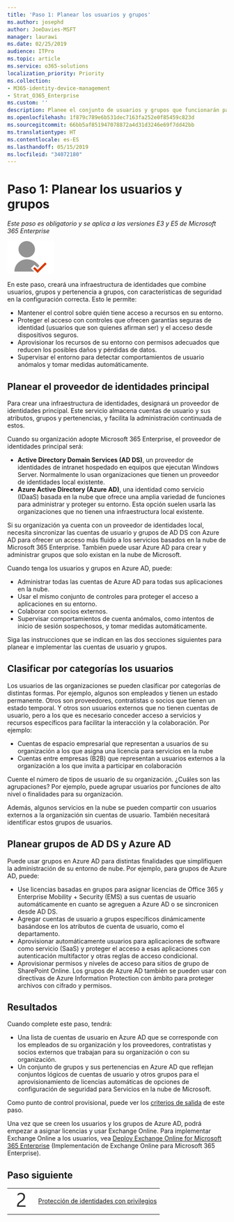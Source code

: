 ```yaml
---
title: 'Paso 1: Planear los usuarios y grupos'
ms.author: josephd
author: JoeDavies-MSFT
manager: laurawi
ms.date: 02/25/2019
audience: ITPro
ms.topic: article
ms.service: o365-solutions
localization_priority: Priority
ms.collection:
- M365-identity-device-management
- Strat_O365_Enterprise
ms.custom: ''
description: Planee el conjunto de usuarios y grupos que funcionarán para su organización.
ms.openlocfilehash: 1f879c789e6b531dec7163fa252e0f85459c823d
ms.sourcegitcommit: 66bb5af851947078872a4d31d3246e69f7dd42bb
ms.translationtype: HT
ms.contentlocale: es-ES
ms.lasthandoff: 05/15/2019
ms.locfileid: "34072180"
---
```

# <a name="step-1-plan-for-users-and-groups"></a>Paso 1: Planear los usuarios y grupos

*Este paso es obligatorio y se aplica a las versiones E3 y E5 de Microsoft 365 Enterprise*

![](./media/deploy-foundation-infrastructure/identity_icon-small.png)

En este paso, creará una infraestructura de identidades que combine usuarios, grupos y pertenencia a grupos, con características de seguridad en la configuración correcta. Esto le permite:

- Mantener el control sobre quién tiene acceso a recursos en su entorno.
- Proteger el acceso con controles que ofrecen garantías seguras de identidad (usuarios que son quienes afirman ser) y el acceso desde dispositivos seguros.
- Aprovisionar los recursos de su entorno con permisos adecuados que reducen los posibles daños y pérdidas de datos. 
- Supervisar el entorno para detectar comportamientos de usuario anómalos y tomar medidas automáticamente.

## <a name="plan-your-primary-identity-provider"></a>Planear el proveedor de identidades principal

Para crear una infraestructura de identidades, designará un proveedor de identidades principal. Este servicio almacena cuentas de usuario y sus atributos, grupos y pertenencias, y facilita la administración continuada de estos.

Cuando su organización adopte Microsoft 365 Enterprise, el proveedor de identidades principal será:

- **Active Directory Domain Services (AD DS)**, un proveedor de identidades de intranet hospedado en equipos que ejecutan Windows Server. Normalmente lo usan organizaciones que tienen un proveedor de identidades local existente.
- **Azure Active Directory (Azure AD)**, una identidad como servicio (IDaaS) basada en la nube que ofrece una amplia variedad de funciones para administrar y proteger su entorno. Esta opción suelen usarla las organizaciones que no tienen una infraestructura local existente.

Si su organización ya cuenta con un proveedor de identidades local, necesita sincronizar las cuentas de usuario y grupos de AD DS con Azure AD para ofrecer un acceso más fluido a los servicios basados en la nube de Microsoft 365 Enterprise. También puede usar Azure AD para crear y administrar grupos que solo existan en la nube de Microsoft.

Cuando tenga los usuarios y grupos en Azure AD, puede:

- Administrar todas las cuentas de Azure AD para todas sus aplicaciones en la nube. 
- Usar el mismo conjunto de controles para proteger el acceso a aplicaciones en su entorno.
- Colaborar con socios externos.
- Supervisar comportamientos de cuenta anómalos, como intentos de inicio de sesión sospechosos, y tomar medidas automáticamente.

Siga las instrucciones que se indican en las dos secciones siguientes para planear e implementar las cuentas de usuario y grupos.

## <a name="categorize-your-users"></a>Clasificar por categorías los usuarios
Los usuarios de las organizaciones se pueden clasificar por categorías de distintas formas. Por ejemplo, algunos son empleados y tienen un estado permanente. Otros son proveedores, contratistas o socios que tienen un estado temporal. Y otros son usuarios externos que no tienen cuentas de usuario, pero a los que es necesario conceder acceso a servicios y recursos específicos para facilitar la interacción y la colaboración. Por ejemplo:

- Cuentas de espacio empresarial que representan a usuarios de su organización a los que asigna una licencia para servicios en la nube
- Cuentas entre empresas (B2B) que representan a usuarios externos a la organización a los que invita a participar en colaboración

Cuente el número de tipos de usuario de su organización. ¿Cuáles son las agrupaciones? Por ejemplo, puede agrupar usuarios por funciones de alto nivel o finalidades para su organización.

Además, algunos servicios en la nube se pueden compartir con usuarios externos a la organización sin cuentas de usuario. También necesitará identificar estos grupos de usuarios.

## <a name="plan-for-ad-ds-and-azure-ad-groups"></a>Planear grupos de AD DS y Azure AD

Puede usar grupos en Azure AD para distintas finalidades que simplifiquen la administración de su entorno de nube. Por ejemplo, para grupos de Azure AD, puede:

- Use licencias basadas en grupos para asignar licencias de Office 365 y Enterprise Mobility + Security (EMS) a sus cuentas de usuario automáticamente en cuanto se agreguen a Azure AD o se sincronicen desde AD DS. 
- Agregar cuentas de usuario a grupos específicos dinámicamente basándose en los atributos de cuenta de usuario, como el departamento.  
- Aprovisionar automáticamente usuarios para aplicaciones de software como servicio (SaaS) y proteger el acceso a esas aplicaciones con autenticación multifactor y otras reglas de acceso condicional.
- Aprovisionar permisos y niveles de acceso para sitios de grupo de SharePoint Online. Los grupos de Azure AD también se pueden usar con directivas de Azure Information Protection con ámbito para proteger archivos con cifrado y permisos. 

## <a name="results"></a>Resultados

Cuando complete este paso, tendrá:

- Una lista de cuentas de usuario en Azure AD que se corresponde con los empleados de su organización y los proveedores, contratistas y socios externos que trabajan para su organización o con su organización.
- Un conjunto de grupos y sus pertenencias en Azure AD que reflejan conjuntos lógicos de cuentas de usuario y otros grupos para el aprovisionamiento de licencias automáticas de opciones de configuración de seguridad para Servicios en la nube de Microsoft.

Como punto de control provisional, puede ver los [criterios de salida](identity-exit-criteria.md#crit-identity-user-groups) de este paso.

Una vez que se creen los usuarios y los grupos de Azure AD, podrá empezar a asignar licencias y usar Exchange Online. Para implementar Exchange Online a los usuarios, vea [Deploy Exchange Online for Microsoft 365 Enterprise](exchangeonline-workload.md) (Implementación de Exchange Online para Microsoft 365 Enterprise).

## <a name="next-step"></a>Paso siguiente

|||
|:-------|:-----|
|![](./media/stepnumbers/Step2.png)| [Protección de identidades con privilegios](identity-designate-protect-admin-accounts.md) |

